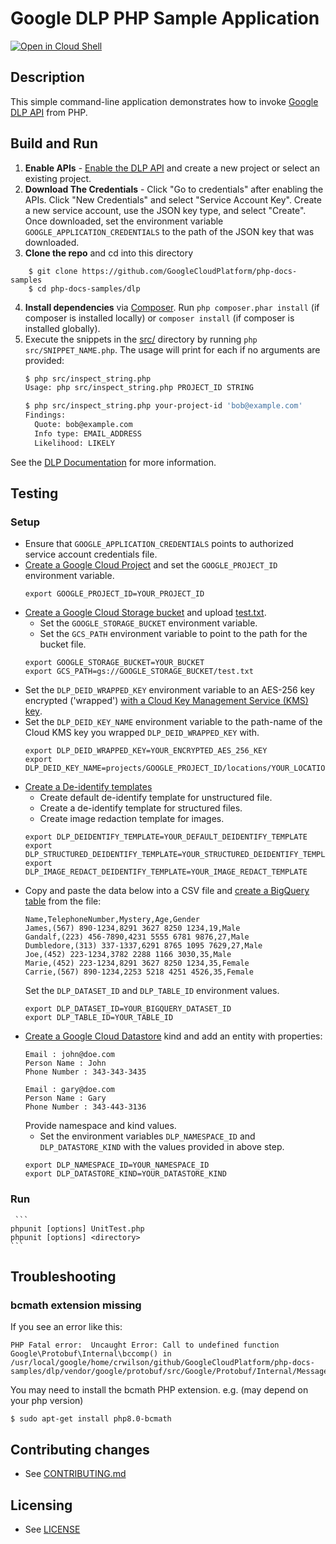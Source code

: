 # Google DLP PHP Sample Application

[![Open in Cloud Shell][shell_img]][shell_link]

[shell_img]: http://gstatic.com/cloudssh/images/open-btn.svg
[shell_link]: https://console.cloud.google.com/cloudshell/open?git_repo=https://github.com/googlecloudplatform/php-docs-samples&page=editor&working_dir=dlp

## Description

This simple command-line application demonstrates how to invoke
[Google DLP API][dlp-api] from PHP.

[dlp-api]: https://cloud.google.com/dlp/docs/libraries

## Build and Run
1.  **Enable APIs** - [Enable the DLP API](
    https://console.cloud.google.com/flows/enableapi?apiid=dlp.googleapis.com)
    and create a new project or select an existing project.
2.  **Download The Credentials** - Click "Go to credentials" after enabling the APIs. Click
    "New Credentials"
    and select "Service Account Key". Create a new service account, use the JSON key type, and
    select "Create". Once downloaded, set the environment variable `GOOGLE_APPLICATION_CREDENTIALS`
    to the path of the JSON key that was downloaded.
3.  **Clone the repo** and cd into this directory
```
    $ git clone https://github.com/GoogleCloudPlatform/php-docs-samples
    $ cd php-docs-samples/dlp
```
4.  **Install dependencies** via [Composer](http://getcomposer.org/doc/00-intro.md).
    Run `php composer.phar install` (if composer is installed locally) or `composer install`
    (if composer is installed globally).
5.  Execute the snippets in the [src/](src/) directory by running
    `php src/SNIPPET_NAME.php`. The usage will print for each if no arguments
    are provided:
    ```sh
    $ php src/inspect_string.php
    Usage: php src/inspect_string.php PROJECT_ID STRING

    $ php src/inspect_string.php your-project-id 'bob@example.com'
    Findings:
      Quote: bob@example.com
      Info type: EMAIL_ADDRESS
      Likelihood: LIKELY
    ```

See the [DLP Documentation](https://cloud.google.com/dlp/docs/inspecting-text) for more information.

## Testing

### Setup
- Ensure that `GOOGLE_APPLICATION_CREDENTIALS` points to authorized service account credentials file.
- [Create a Google Cloud Project](https://console.cloud.google.com/projectcreate) and set the `GOOGLE_PROJECT_ID` environment variable.
    ```
    export GOOGLE_PROJECT_ID=YOUR_PROJECT_ID
    ```
- [Create a Google Cloud Storage bucket](https://console.cloud.google.com/storage) and upload [test.txt](src/test/data/test.txt).
    - Set the `GOOGLE_STORAGE_BUCKET` environment variable. 
    - Set the `GCS_PATH` environment variable to point to the path for the bucket file.
    ```
    export GOOGLE_STORAGE_BUCKET=YOUR_BUCKET
    export GCS_PATH=gs://GOOGLE_STORAGE_BUCKET/test.txt
    ```
- Set the `DLP_DEID_WRAPPED_KEY` environment variable to an AES-256 key encrypted ('wrapped') [with a Cloud Key Management Service (KMS) key](https://cloud.google.com/kms/docs/encrypt-decrypt).
- Set the `DLP_DEID_KEY_NAME` environment variable to the path-name of the Cloud KMS key you wrapped `DLP_DEID_WRAPPED_KEY` with.
    ```
    export DLP_DEID_WRAPPED_KEY=YOUR_ENCRYPTED_AES_256_KEY
    export DLP_DEID_KEY_NAME=projects/GOOGLE_PROJECT_ID/locations/YOUR_LOCATION/keyRings/YOUR_KEYRING_NAME/cryptoKeys/YOUR_KEY_NAME
    ```
- [Create a De-identify templates](https://console.cloud.google.com/security/dlp/create/template;template=deidentifyTemplate)
    - Create default de-identify template for unstructured file.
    - Create a de-identify template for  structured files.
    - Create image redaction template for images.
    ```
    export DLP_DEIDENTIFY_TEMPLATE=YOUR_DEFAULT_DEIDENTIFY_TEMPLATE
    export DLP_STRUCTURED_DEIDENTIFY_TEMPLATE=YOUR_STRUCTURED_DEIDENTIFY_TEMPLATE
    export DLP_IMAGE_REDACT_DEIDENTIFY_TEMPLATE=YOUR_IMAGE_REDACT_TEMPLATE
    ```
- Copy and paste the data below into a CSV file and [create a BigQuery table](https://cloud.google.com/bigquery/docs/loading-data-local) from the file:
    ```$xslt
    Name,TelephoneNumber,Mystery,Age,Gender
    James,(567) 890-1234,8291 3627 8250 1234,19,Male
    Gandalf,(223) 456-7890,4231 5555 6781 9876,27,Male
    Dumbledore,(313) 337-1337,6291 8765 1095 7629,27,Male
    Joe,(452) 223-1234,3782 2288 1166 3030,35,Male
    Marie,(452) 223-1234,8291 3627 8250 1234,35,Female
    Carrie,(567) 890-1234,2253 5218 4251 4526,35,Female
    ```
  Set the `DLP_DATASET_ID` and `DLP_TABLE_ID` environment values.
  ```
  export DLP_DATASET_ID=YOUR_BIGQUERY_DATASET_ID
  export DLP_TABLE_ID=YOUR_TABLE_ID
  ```
- [Create a Google Cloud Datastore](https://console.cloud.google.com/datastore) kind and add an entity with properties:
    ```
    Email : john@doe.com
    Person Name : John
    Phone Number : 343-343-3435

    Email : gary@doe.com
    Person Name : Gary
    Phone Number : 343-443-3136
    ```
    Provide namespace and kind values.
    -   Set the environment variables `DLP_NAMESPACE_ID` and `DLP_DATASTORE_KIND` with the values provided in above step.
    ```
    export DLP_NAMESPACE_ID=YOUR_NAMESPACE_ID
    export DLP_DATASTORE_KIND=YOUR_DATASTORE_KIND
    ```
### Run
     ```
    phpunit [options] UnitTest.php
    phpunit [options] <directory>
    ```

## Troubleshooting

### bcmath extension missing

If you see an error like this:

```
PHP Fatal error:  Uncaught Error: Call to undefined function Google\Protobuf\Internal\bccomp() in /usr/local/google/home/crwilson/github/GoogleCloudPlatform/php-docs-samples/dlp/vendor/google/protobuf/src/Google/Protobuf/Internal/Message.php:986
```

You may need to install the bcmath PHP extension.
e.g. (may depend on your php version)
```
$ sudo apt-get install php8.0-bcmath
```


## Contributing changes

* See [CONTRIBUTING.md](../CONTRIBUTING.md)

## Licensing

* See [LICENSE](../LICENSE)
